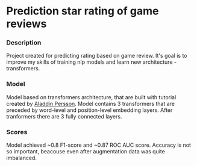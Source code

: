 # Prediction star rating of game reviews

### Description

Project created for predicting rating based on game review. It's goal is to improve my skills of training nlp models and learn new architecture - transformers.

### Model

Model based on transformers architecture, that are built with tutorial created by [Aladdin Persson](https://github.com/aladdinpersson). Model contains 3 transformers that are preceded by word-level and position-level embedding layers. After tranformers there are 3 fully connected layers.

### Scores

Model achieved ~0.8 F1-score and ~0.87 ROC AUC score. Accuracy is not so important, beacouse even after augmentation data was quite imbalanced.